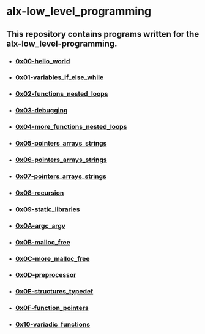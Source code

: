 # alx-low_level_programming

## This repository contains programs written for the alx-low_level-programming.

- ### [0x00-hello_world](0x00-hello_world)
- ### [0x01-variables_if_else_while](0x01-variables_if_else_while)
- ### [0x02-functions_nested_loops](0x02-functions_nested_loops)
- ### [0x03-debugging](0x03-debugging)
- ### [0x04-more_functions_nested_loops](0x04-more_functions_nested_loops)
- ### [0x05-pointers_arrays_strings](0x05-pointers_arrays_strings)
- ### [0x06-pointers_arrays_strings](0x06-pointers_arrays_strings)
- ### [0x07-pointers_arrays_strings](0x07-pointers_arrays_strings)
- ### [0x08-recursion](0x08-recursion)
- ### [0x09-static_libraries](0x09-static_libraries)
- ### [0x0A-argc_argv](0x0A-argc_argv)
- ### [0x0B-malloc_free](0x0B-malloc_free)
- ### [0x0C-more_malloc_free](0x0C-more_malloc_free)
- ### [0x0D-preprocessor](0x0D-preprocessor)
- ### [0x0E-structures_typedef](0x0E-structures_typedef)
- ### [0x0F-function_pointers](0x0F-function_pointers)
- ### [0x10-variadic_functions](0x10-variadic_functions)

